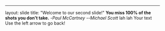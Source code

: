 ----
layout: slide
title: "Welcome to our second slide!"
**You miss 100% of the shots you don't take.**
-*Paul McCartney*
--*Michael Scott*
lah
lah
Your text
Use the left arrow to go back!
